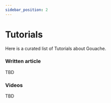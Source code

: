 ```yaml
---
sidebar_position: 2
---
```


# Tutorials

Here is a curated list of Tutorials about Gouache.

### Written article

TBD

### Videos

TBD